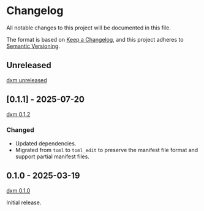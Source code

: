 # Changelog

All notable changes to this project will be documented in this file.

The format is based on [Keep a Changelog](https://keepachangelog.com/en/1.1.0/),
and this project adheres to [Semantic Versioning](https://semver.org/spec/v2.0.0.html).

## Unreleased

[dxm unreleased]

## [0.1.1] - 2025-07-20

[dxm 0.1.2]

### Changed

- Updated dependencies.
- Migrated from `toml` to `toml_edit` to preserve the manifest file format and support partial manifest files.

## 0.1.0 - 2025-03-19

[dxm 0.1.0]

Initial release.

[dxm unreleased]: https://github.com/D4isDAVID/dxm/commits/main/crates/dxm-manifest
[dxm 0.1.2]: https://github.com/D4isDAVID/dxm/commits/v0.1.2/crates/dxm-manifest
[dxm 0.1.0]: https://github.com/D4isDAVID/dxm/commits/v0.1.0/crates/dxm-manifest
